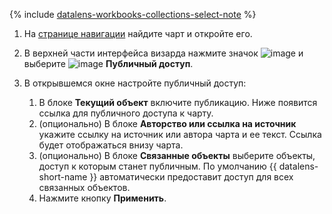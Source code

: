 
{% include [datalens-workbooks-collections-select-note](./datalens-workbooks-collections-select-note.md) %}


1. На [странице навигации](https://datalens.yandex.ru/navigation) найдите чарт и откройте его.
1. В верхней части интерфейса визарда нажмите значок ![image](../../../_assets/datalens/horizontal-ellipsis.svg) и выберите ![image](../../../_assets/datalens/share.svg) **Публичный доступ**.
1. В открывшемся окне настройте публичный доступ:

   1. В блоке **Текущий объект** включите публикацию. Ниже появится ссылка для публичного доступа к чарту.
   1. (опционально) В блоке **Авторство или ссылка на источник** укажите ссылку на источник или автора чарта и ее текст. Ссылка будет отображаться внизу чарта.
   1. (опционально) В блоке **Связанные объекты** выберите объекты, доступ к которым станет публичным. По умолчанию {{ datalens-short-name }} автоматически предоставит доступ для всех связанных объектов.
   1. Нажмите кнопку **Применить**.
